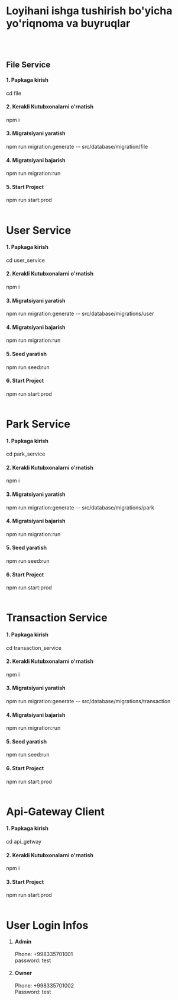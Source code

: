 # Loyihani ishga tushirish bo'yicha yo'riqnoma va buyruqlar

<br><br>
## File Service
#### 1. Papkaga kirish 
cd file
#### 2. Kerakli Kutubxonalarni o'rnatish 
npm i
#### 3. Migratsiyani yaratish 
npm run migration:generate -- src/database/migration/file
#### 4. Migratsiyani bajarish
npm run migration:run
#### 5. Start Project
npm run start:prod
<br><br>

# User Service
#### 1. Papkaga kirish 
cd user_service
#### 2. Kerakli Kutubxonalarni o'rnatish 
npm i
#### 3. Migratsiyani yaratish 
npm run migration:generate -- src/database/migrations/user
#### 4. Migratsiyani bajarish
npm run migration:run
#### 5. Seed yaratish
npm run seed:run
#### 6. Start Project
npm run start:prod
<br><br>

# Park Service
#### 1. Papkaga kirish 
cd park_service
#### 2. Kerakli Kutubxonalarni o'rnatish 
npm i
#### 3. Migratsiyani yaratish 
npm run migration:generate -- src/database/migrations/park
#### 4. Migratsiyani bajarish
npm run migration:run
#### 5. Seed yaratish
npm run seed:run
#### 6. Start Project
npm run start:prod
<br><br>

# Transaction Service
#### 1. Papkaga kirish 
cd transaction_service
#### 2. Kerakli Kutubxonalarni o'rnatish 
npm i
#### 3. Migratsiyani yaratish 
npm run migration:generate -- src/database/migrations/transaction
#### 4. Migratsiyani bajarish
npm run migration:run
#### 5. Seed yaratish
npm run seed:run
#### 6. Start Project
npm run start:prod
<br><br>

# Api-Gateway Client
#### 1. Papkaga kirish 
cd api_getway
#### 2. Kerakli Kutubxonalarni o'rnatish 
npm i
#### 3. Start Project
npm run start:prod
<br><br>

# User Login Infos

1. <b>Admin</b><br><br>
   Phone: 
+998335701001
   <br>
   password: 
test
   <br><br>
2. <b>Owner</b><br><br>
   Phone: 
+998335701002
   <br>
   Password: 
test
   <br><br>

